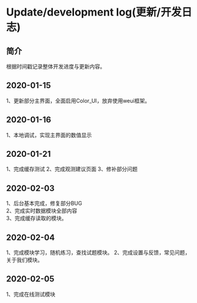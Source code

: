 # Update/development log(更新/开发日志)

## 简介

根据时间戳记录整体开发进度与更新内容。

## 2020-01-15

1、更新部分主界面，全面启用Color_UI，放弃使用weui框架。  

## 2020-01-16

1、本地调试，实现主界面的数值显示

## 2020-01-21
1、完成缓存测试
2、完成观测建议页面
3、修补部分问题

## 2020-02-03  
1、后台基本完成，修复部分BUG  
2、完成实时数据模块全部内容  
3、完成缓存读取的模块。  

## 2020-02-04  
1、完成模块学习，随机练习，查找试题模块。
2、完成设置与反馈，常见问题，关于我们模块。

## 2020-02-05 
1、完成在线测试模块